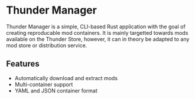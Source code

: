 # Thunder Manager

Thunder Manager is a simple, CLI-based Rust application with the goal of creating reproducable mod containers. It is mainly targetted towards mods available on the Thunder Store, however, it can in theory be adapted to any mod store or distribution service.

## Features

* Automatically download and extract mods
* Multi-container support
* YAML and JSON container format
